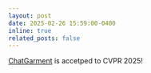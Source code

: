 ```yaml
---
layout: post
date: 2025-02-26 15:59:00-0400
inline: true
related_posts: false
---
```

[ChatGarment](https://chatgarment.github.io/) is accetped to CVPR 2025!
